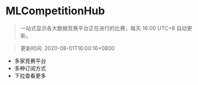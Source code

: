 # MLCompetitionHub

> 一站式显示各大数据竞赛平台正在进行的比赛，每天 16:00 UTC+8 自动更新。
  
> 更新时间: 2020-08-01T16:00:16+0800 

* 多家竞赛平台
* 多种订阅方式
* 下拉查看更多